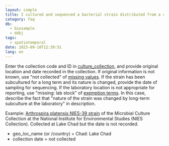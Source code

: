 ```yaml
---
layout: simple
title: I cultured and sequenced a bacterial strain distributed from a culture collection. How should I describe the location and time?
category: faq
db:
  - biosample
  - ddbj
tags:
  - spatiotemporal
date: 2023-09-10T12:39:51
lang: en
---
```


Enter the collection code and ID in [culture_collection](/biosample/attribute-e.html#culture_collection), and provide original location and date recorded in the collection. If original information is not known, use "not collected" of [missing values](/biosample/submission-e.html#missing-value-reporting).
If the strain has been subcultured for a long term and its nature is changed, provide the date of sampling for sequencing. If the laboratory location is not appropriate for reporting, use "missing: lab stock" of [exemption terms](/biosample/submission-e.html#missing-value-reporting). In this case, describe the fact that "nature of the strain was changed by long-term subculture at the laboratory" in description.

Example:
[Arthrospira platensis NIES-39 strain](https://mcc.nies.go.jp/strainList.do?strainId=37&strainNumberEn=NIES-39) of the Microbial Culture Collection at the National Institute for Environmental Studies (NIES Collection). Collected at Lake Chad but the date is not recorded.

* geo_loc_name (or /country) = Chad: Lake Chad
* collection date = not collected